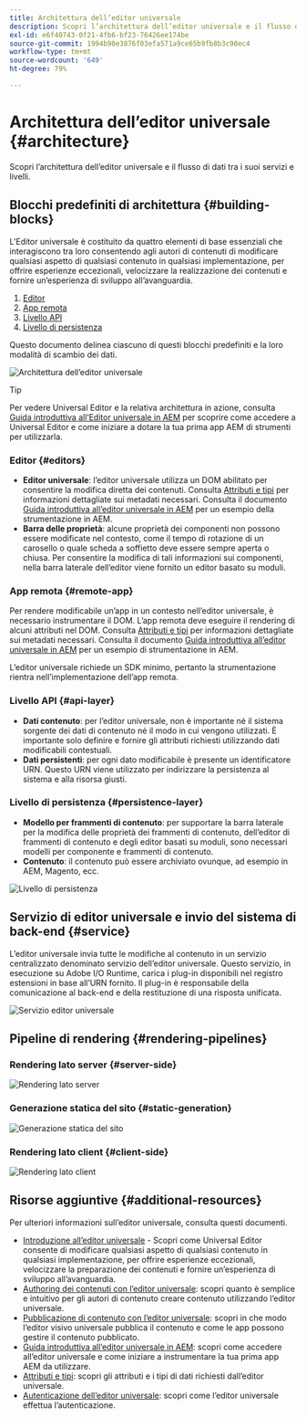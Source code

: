 ```yaml
---
title: Architettura dell’editor universale
description: Scopri l’architettura dell’editor universale e il flusso di dati tra i suoi servizi e livelli.
exl-id: e6f40743-0f21-4fb6-bf23-76426ee174be
source-git-commit: 1994b90e3876f03efa571a9ce65b9fb8b3c90ec4
workflow-type: tm+mt
source-wordcount: '649'
ht-degree: 79%

---
```


# Architettura dell’editor universale {#architecture}

Scopri l’architettura dell’editor universale e il flusso di dati tra i suoi servizi e livelli.

## Blocchi predefiniti di architettura {#building-blocks}

L’Editor universale è costituito da quattro elementi di base essenziali che interagiscono tra loro consentendo agli autori di contenuti di modificare qualsiasi aspetto di qualsiasi contenuto in qualsiasi implementazione, per offrire esperienze eccezionali, velocizzare la realizzazione dei contenuti e fornire un’esperienza di sviluppo all’avanguardia.

1. [Editor](#editors)
1. [App remota](#remote-app)
1. [Livello API](#api-layer)
1. [Livello di persistenza](#persistence-layer)

Questo documento delinea ciascuno di questi blocchi predefiniti e la loro modalità di scambio dei dati.

![Architettura dell’editor universale](assets/architecture.png)

>[!TIP]
>
>Per vedere Universal Editor e la relativa architettura in azione, consulta [Guida introduttiva all’Editor universale in AEM](getting-started.md) per scoprire come accedere a Universal Editor e come iniziare a dotare la tua prima app AEM di strumenti per utilizzarla.

### Editor {#editors}

* **Editor universale**: l’editor universale utilizza un DOM abilitato per consentire la modifica diretta dei contenuti. Consulta [Attributi e tipi](attributes-types.md) per informazioni dettagliate sui metadati necessari. Consulta il documento [Guida introduttiva all’editor universale in AEM](getting-started.md) per un esempio della strumentazione in AEM.
* **Barra delle proprietà**: alcune proprietà dei componenti non possono essere modificate nel contesto, come il tempo di rotazione di un carosello o quale scheda a soffietto deve essere sempre aperta o chiusa. Per consentire la modifica di tali informazioni sui componenti, nella barra laterale dell’editor viene fornito un editor basato su moduli.

### App remota {#remote-app}

Per rendere modificabile un’app in un contesto nell’editor universale, è necessario instrumentare il DOM. L’app remota deve eseguire il rendering di alcuni attributi nel DOM. Consulta [Attributi e tipi](attributes-types.md) per informazioni dettagliate sui metadati necessari. Consulta il documento [Guida introduttiva all’editor universale in AEM](getting-started.md) per un esempio di strumentazione in AEM.

L’editor universale richiede un SDK minimo, pertanto la strumentazione rientra nell’implementazione dell’app remota. 

### Livello API {#api-layer}

* **Dati contenuto**: per l’editor universale, non è importante né il sistema sorgente dei dati di contenuto né il modo in cui vengono utilizzati. È importante solo definire e fornire gli attributi richiesti utilizzando dati modificabili contestuali.
* **Dati persistenti**: per ogni dato modificabile è presente un identificatore URN. Questo URN viene utilizzato per indirizzare la persistenza al sistema e alla risorsa giusti.

### Livello di persistenza {#persistence-layer}

* **Modello per frammenti di contenuto**: per supportare la barra laterale per la modifica delle proprietà dei frammenti di contenuto, dell’editor di frammenti di contenuto e degli editor basati su moduli, sono necessari modelli per componente e frammenti di contenuto.
* **Contenuto**: il contenuto può essere archiviato ovunque, ad esempio in AEM, Magento, ecc.

![Livello di persistenza](assets/persistence-layer.png)

## Servizio di editor universale e invio del sistema di back-end {#service}

L’editor universale invia tutte le modifiche al contenuto in un servizio centralizzato denominato servizio dell’editor universale. Questo servizio, in esecuzione su Adobe I/O Runtime, carica i plug-in disponibili nel registro estensioni in base all’URN fornito. Il plug-in è responsabile della comunicazione al back-end e della restituzione di una risposta unificata.

![Servizio editor universale](assets/universal-editor-service.png)

## Pipeline di rendering {#rendering-pipelines}

### Rendering lato server {#server-side}

![Rendering lato server](assets/server-side.png)

### Generazione statica del sito {#static-generation}

![Generazione statica del sito](assets/static-generation.png)

### Rendering lato client {#client-side}

![Rendering lato client](assets/client-side.png)

## Risorse aggiuntive {#additional-resources}

Per ulteriori informazioni sull’editor universale, consulta questi documenti.

* [Introduzione all’editor universale](introduction.md) - Scopri come Universal Editor consente di modificare qualsiasi aspetto di qualsiasi contenuto in qualsiasi implementazione, per offrire esperienze eccezionali, velocizzare la preparazione dei contenuti e fornire un’esperienza di sviluppo all’avanguardia.
* [Authoring dei contenuti con l’editor universale](authoring.md): scopri quanto è semplice e intuitivo per gli autori di contenuto creare contenuto utilizzando l’editor universale.
* [Pubblicazione di contenuto con l’editor universale](publishing.md): scopri in che modo l’editor visivo universale pubblica il contenuto e come le app possono gestire il contenuto pubblicato.
* [Guida introduttiva all’editor universale in AEM](getting-started.md): scopri come accedere all’editor universale e come iniziare a instrumentare la tua prima app AEM da utilizzare.
* [Attributi e tipi](attributes-types.md): scopri gli attributi e i tipi di dati richiesti dall’editor universale.
* [Autenticazione dell’editor universale](authentication.md): scopri come l’editor universale effettua l’autenticazione.
